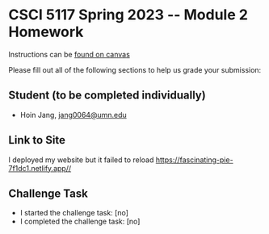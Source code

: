 # CSCI 5117 Spring 2023 -- Module 2 Homework


Instructions can be [found on canvas](https://canvas.umn.edu/courses/355584/pages/homework-2)

Please fill out all of the following sections to help us grade your submission:

## Student (to be completed individually)

* Hoin Jang, jang0064@umn.edu

## Link to Site

I deployed my website but it failed to reload
<https://fascinating-pie-7f1dc1.netlify.app//>

## Challenge Task

* I started the challenge task: [no]
* I completed the challenge task: [no]

